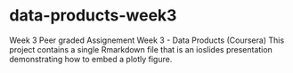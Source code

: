 # data-products-week3
Week 3 Peer graded Assignement
Week 3 - Data Products (Coursera)
This project contains a single Rmarkdown file that is an ioslides presentation demonstrating how to embed a plotly figure.

